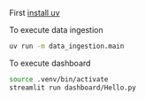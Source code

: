 First [install uv](https://docs.astral.sh/uv/getting-started/installation/)

To execute data ingestion
```bash
uv run -m data_ingestion.main
```

To execute dashboard
```bash
source .venv/bin/activate
streamlit run dashboard/Hello.py
```